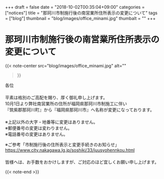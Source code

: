 +++
draft = false
date = "2018-10-02T00:35:04+09:00"
categories = ["notices"]
title = "那珂川市制施行後の南営業所住所表示の変更について"
tags = ["blog"]
thumbnail = "blog/images/office_minami.jpg"
thumbalt = ""
+++
# 那珂川市制施行後の南営業所住所表示の変更について

{{< note-center
    src="blog/images/office_minami.jpg"
    alt=""
>}}

各位  
　  
平素は格別のご高配を賜り、厚く御礼申し上げます。  
10月1日より弊社南営業所の住所が福岡県那珂川市制施工に伴い  
『筑紫郡那珂川町』から『福岡県那珂川市』へ名称が変更になっております。  
　  
※上記以外の大字・地番等に変更はありません。  
※郵便番号の変更は変わりません。  
※電話番号の変更はありません。  

※ご参考「市制施行後の住所表示と変更手続きのお知らせ」  
https://www.city.nakagawa.lg.jp/soshiki/33/juusyohennkou.html  
　  
皆様へは、お手数をおかけしますが、ご対応のほど宜しくお願い申し上げます。



{{< note-end >}}


